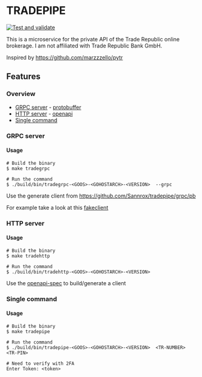 # TRADEPIPE

[![Test and validate](https://github.com/Sannrox/tradepipe/actions/workflows/test.yml/badge.svg)](https://github.com/Sannrox/tradepipe/actions/workflows/test.yml)

This is a microservice for the private API of the Trade Republic online brokerage. I am not affiliated with Trade Republic Bank GmbH.

Inspired by https://github.com/marzzzello/pytr

## Features

### Overview

- [GRPC server](#grpc-server) - [protobuffer](./api/proto/tradepipe.proto)
- [HTTP server](#http-server) - [openapi](./api/openapi/openapi.yaml)
- [Single command](#single-command)

### GRPC server
#### Usage
```
# Build the binary 
$ make tradegrpc

# Run the command 
$ ./build/bin/tradegrpc-<GOOS>-<GOHOSTARCH>-<VERSION>  --grpc 
```

Use the generate client from https://github.com/Sannrox/tradepipe/grpc/pb

For example take a look at this [fakeclient](./helper/testhelpers/fakegrpcclient/fake_client.go)
### HTTP server 
#### Usage 

```
# Build the binary 
$ make tradehttp

# Run the command 
$ ./build/bin/tradehttp-<GOOS>-<GOHOSTARCH>-<VERSION> 
```
Use the [openapi-spec](./api/openapi/openapi.yaml) to build/generate a client


### Single command

#### Usage

```
# Build the binary 
$ make tradepipe

# Run the command 
$ ./build/bin/tradepipe-<GOOS>-<GOHOSTARCH>-<VERSION>  <TR-NUMBER> <TR-PIN>

# Need to verify with 2FA
Enter Token: <token>
```